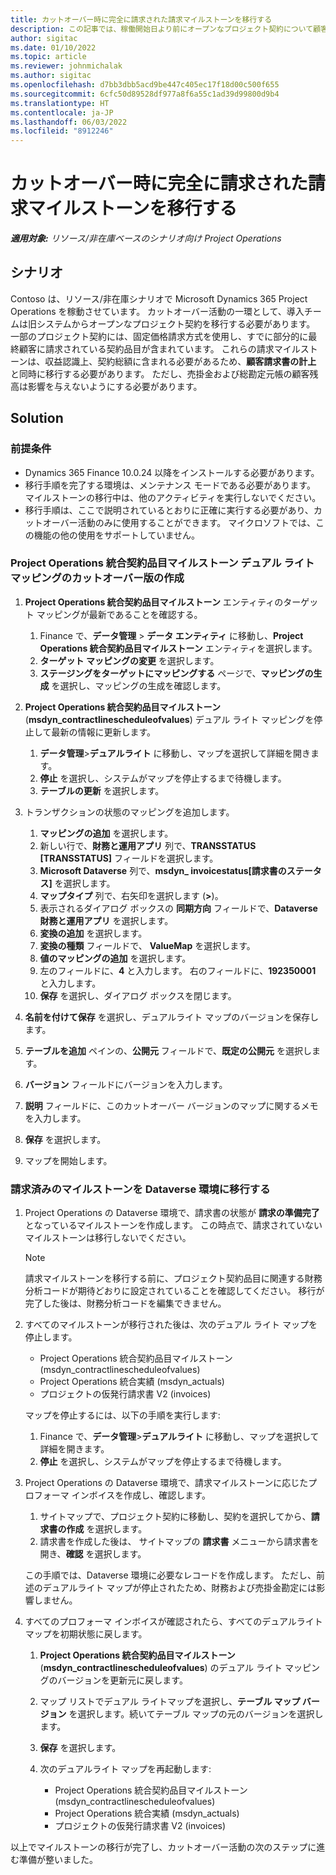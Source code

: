 ```yaml
---
title: カットオーバー時に完全に請求された請求マイルストーンを移行する
description: この記事では、稼働開始日より前にオープンなプロジェクト契約について顧客に請求された固定価格の請求マイルストーンを移行する方法を説明します。
author: sigitac
ms.date: 01/10/2022
ms.topic: article
ms.reviewer: johnmichalak
ms.author: sigitac
ms.openlocfilehash: d7bb3dbb5acd9be447c405ec17f18d00c500f655
ms.sourcegitcommit: 6cfc50d89528df977a8f6a55c1ad39d99800d9b4
ms.translationtype: HT
ms.contentlocale: ja-JP
ms.lasthandoff: 06/03/2022
ms.locfileid: "8912246"
---
```

# <a name="migrate-fully-invoiced-billing-milestones-at-cutover"></a>カットオーバー時に完全に請求された請求マイルストーンを移行する

_**適用対象:** リソース/非在庫ベースのシナリオ向け Project Operations_

## <a name="scenario"></a>シナリオ

Contoso は、リソース/非在庫シナリオで Microsoft Dynamics 365 Project Operations を稼動させています。 カットオーバー活動の一環として、導入チームは旧システムからオープンなプロジェクト契約を移行する必要があります。 一部のプロジェクト契約には、固定価格請求方式を使用し、すでに部分的に最終顧客に請求されている契約品目が含まれています。 これらの請求マイルストーンは、収益認識上、契約総額に含まれる必要があるため、**顧客請求書の計上** と同時に移行する必要があります。 ただし、売掛金および総勘定元帳の顧客残高は影響を与えないようにする必要があります。

## <a name="solution"></a>Solution

### <a name="prerequisites"></a>前提条件

- Dynamics 365 Finance 10.0.24 以降をインストールする必要があります。
- 移行手順を完了する環境は、メンテナンス モードである必要があります。 マイルストーンの移行中は、他のアクティビティを実行しないでください。
- 移行手順は、ここで説明されているとおりに正確に実行する必要があり、カットオーバー活動のみに使用することができます。 マイクロソフトでは、この機能の他の使用をサポートしていません。

### <a name="create-a-cutover-version-of-the-project-operations-integration-contract-line-milestones-dual-write-map"></a>Project Operations 統合契約品目マイルストーン デュアル ライト マッピングのカットオーバー版の作成 

1. **Project Operations 統合契約品目マイルストーン** エンティティのターゲット マッピングが最新であることを確認する。 

    1. Finance で、**データ管理** \> **データ エンティティ** に移動し、**Project Operations 統合契約品目マイルストーン** エンティティを選択します。 
    2. **ターゲット マッピングの変更** を選択します。 
    3. **ステージングをターゲットにマッピングする** ページで、**マッピングの生成** を選択し、マッピングの生成を確認します。

2. **Project Operations 統合契約品目マイルストーン** (**msdyn\_contractlinescheduleofvalues**)  デュアル ライト マッピングを停止して最新の情報に更新します。 

    1. **データ管理**\>**デュアルライト** に移動し、マップを選択して詳細を開きます。 
    2. **停止** を選択し、システムがマップを停止するまで待機します。 
    3. **テーブルの更新** を選択します。

3. トランザクションの状態のマッピングを追加します。

    1. **マッピングの追加** を選択します。
    2. 新しい行で、**財務と運用アプリ** 列で、**TRANSSTATUS \[TRANSSTATUS\]** フィールドを選択します。
    3. **Microsoft Dataverse** 列で、**msdyn\_ invoicestatus\[請求書のステータス\]** を選択します。
    4. **マップタイプ** 列で、右矢印を選択します (**\>**)。
    5. 表示されるダイアログ ボックスの **同期方向** フィールドで、**Dataverse 財務と運用アプリ** を選択します。
    6. **変換の追加** を選択します。
    7. **変換の種類** フィールドで、 **ValueMap** を選択します。
    8. **値のマッピングの追加** を選択します。
    9. 左のフィールドに、**4** と入力します。 右のフィールドに、**192350001** と入力します。 
    10. **保存** を選択し、ダイアログ ボックスを閉じます。

4. **名前を付けて保存** を選択し、デュアルライト マップのバージョンを保存します。 
5. **テーブルを追加** ペインの、**公開元** フィールドで、**既定の公開元** を選択します。
6. **バージョン** フィールドにバージョンを入力します。
7. **説明** フィールドに、このカットオーバー バージョンのマップに関するメモを入力します。 
8. **保存** を選択します。
9. マップを開始します。

### <a name="migrate-invoiced-milestones-to-the-dataverse-environment"></a>請求済みのマイルストーンを Dataverse 環境に移行する

1. Project Operations の Dataverse 環境で、請求書の状態が **請求の準備完了** となっているマイルストーンを作成します。 この時点で、請求されていないマイルストーンは移行しないでください。

    > [!NOTE]
    > 請求マイルストーンを移行する前に、プロジェクト契約品目に関連する財務分析コードが期待どおりに設定されていることを確認してください。 移行が完了した後は、財務分析コードを編集できません。

2. すべてのマイルストーンが移行された後は、次のデュアル ライト マップを停止します。

    - Project Operations 統合契約品目マイルストーン (msdyn\_contractlinescheduleofvalues)
    - Project Operations 統合実績 (msdyn\_actuals)
    - プロジェクトの仮発行請求書 V2 (invoices)

    マップを停止するには、以下の手順を実行します:

    1. Finance で、**データ管理**\>**デュアルライト** に移動し、マップを選択して詳細を開きます。
    2. **停止** を選択し、システムがマップを停止するまで待機します。

3. Project Operations の Dataverse 環境で、請求マイルストーンに応じたプロフォーマ インボイスを作成し、確認します。 

    1. サイトマップで、プロジェクト契約に移動し、契約を選択してから、**請求書の作成** を選択します。
    2. 請求書を作成した後は、 サイトマップの **請求書** メニューから請求書を開き、**確認** を選択します。

    この手順では、Dataverse 環境に必要なレコードを作成します。 ただし、前述のデュアルライト マップが停止されたため、財務および売掛金勘定には影響しません。

4. すべてのプロフォーマ インボイスが確認されたら、すべてのデュアルライト マップを初期状態に戻します。

    1. **Project Operations 統合契約品目マイルストーン** (**msdyn\_contractlinescheduleofvalues**) のデュアル ライト マッピングのバージョンを更新元に戻します。 
    2. マップ リストでデュアル ライトマップを選択し、**テーブル マップ バージョン** を選択します。続いてテーブル マップの元のバージョンを選択します。
    3. **保存** を選択します。
    4. 次のデュアルライト マップを再起動します:

        - Project Operations 統合契約品目マイルストーン (msdyn\_contractlinescheduleofvalues)
        - Project Operations 統合実績 (msdyn\_actuals)
        - プロジェクトの仮発行請求書 V2 (invoices)

以上でマイルストーンの移行が完了し、カットオーバー活動の次のステップに進む準備が整いました。
